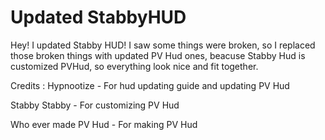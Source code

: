# Updated StabbyHUD

Hey! I updated Stabby HUD! I saw some things were broken, so I replaced those broken things with updated PV Hud ones, beacuse Stabby Hud is customized PVHud, so everything look nice and fit together.

Credits : Hypnootize - For hud updating guide and updating PV Hud 

Stabby Stabby - For customizing PV Hud 

Who ever made PV Hud - For making PV Hud
